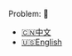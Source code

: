 Problem: :link: 
- [:cn:中文](https://leetcode-cn.com/problems/count-and-say)
- [:us:English](https://leetcode.com/problems/count-and-say)